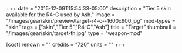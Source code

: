 +++
date = "2015-12-09T15:54:33-05:00"
description = "Tier 5 skin available for the R4-C used by Ash."
image = "/images/gear/skin/preview/target-r4-c--1600x900.jpg"
mod-types = "skin"
tags = ["skin","Tier 5","R4-C","Ash"]
title = "Target"
thumbnail = "/images/gear/skin/target-th.jpg"
type = "weapon-mod"

[cost]
  renown = ""
  credits = "720"
  units = ""
+++
